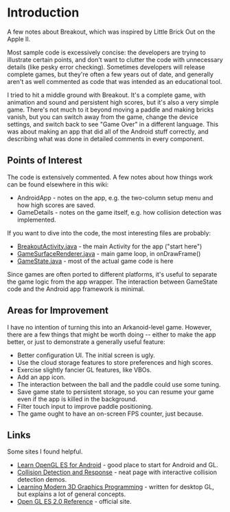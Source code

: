 # Introduction #

A few notes about Breakout, which was inspired by Little Brick Out on the Apple II.

Most sample code is excessively concise: the developers are trying to illustrate certain points, and don't want to clutter the code with unnecessary details (like pesky error checking).  Sometimes developers will release complete games, but they're often a few years out of date, and generally aren't as well commented as code that was intended as an educational tool.

I tried to hit a middle ground with Breakout.  It's a complete game, with animation and sound and persistent high scores, but it's also a very simple game.  There's not much to it beyond moving a paddle and making bricks vanish, but you can switch away from the game, change the device settings, and switch back to see "Game Over" in a different language.  This was about making an app that did all of the Android stuff correctly, and describing what was done in detailed comments in every component.


## Points of Interest ##

The code is extensively commented.  A few notes about how things work can be found elsewhere in this wiki:

  * AndroidApp - notes on the app, e.g. the two-column setup menu and how high scores are saved.
  * GameDetails - notes on the game itself, e.g. how collision detection was implemented.

If you want to dive into the code, the most interesting files are probably:

  * [BreakoutActivity.java](http://code.google.com/p/android-breakout/source/browse/src/com/faddensoft/breakout/BreakoutActivity.java) - the main Activity for the app ("start here")
  * [GameSurfaceRenderer.java](http://code.google.com/p/android-breakout/source/browse/src/com/faddensoft/breakout/GameSurfaceRenderer.java) - main game loop, in onDrawFrame()
  * [GameState.java](http://code.google.com/p/android-breakout/source/browse/src/com/faddensoft/breakout/GameState.java) - most of the actual game code is here

Since games are often ported to different platforms, it's useful to separate the game logic from the app wrapper.  The interaction between GameState code and the Android app framework is minimal.




## Areas for Improvement ##

I have no intention of turning this into an Arkanoid-level game.  However, there are a few things that might be worth doing -- either to make the app better, or just to demonstrate a generally useful feature:

  * Better configuration UI.  The initial screen is ugly.
  * Use the cloud storage features to store preferences and high scores.
  * Exercise slightly fancier GL features, like VBOs.
  * Add an app icon.
  * The interaction between the ball and the paddle could use some tuning.
  * Save game state to persistent storage, so you can resume your game even if the app is killed in the background.
  * Filter touch input to improve paddle positioning.
  * The game ought to have an on-screen FPS counter, just because.


## Links ##

Some sites I found helpful.

  * [Learn OpenGL ES for Android](http://www.learnopengles.com/android-lesson-one-getting-started/) - good place to start for Android and GL.
  * [Collision Detection and Response](http://www.metanetsoftware.com/technique/tutorialA.html) - neat page with interactive collision detection demos.
  * [Learning Modern 3D Graphics Programming](http://arcsynthesis.org/gltut/index.html) - written for desktop GL, but explains a lot of general concepts.
  * [Open GL ES 2.0 Reference](http://www.khronos.org/opengles/sdk/docs/man/) - official site.